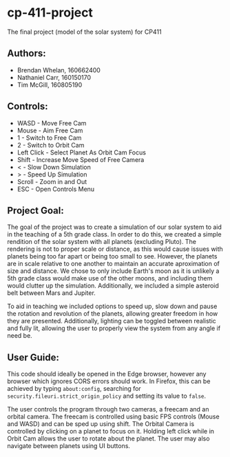 # cp-411-project
The final project (model of the solar system) for CP411

## Authors:
- Brendan Whelan, 160662400
- Nathaniel Carr, 160150170
- Tim McGill, 160805190

## Controls:
- WASD - Move Free Cam
- Mouse - Aim Free Cam
- 1 - Switch to Free Cam
- 2 -  Switch to Orbit Cam
- Left Click - Select Planet As Orbit Cam Focus
- Shift - Increase Move Speed of Free Camera
- < - Slow Down Simulation
- \> - Speed Up Simulation
- Scroll - Zoom in and Out
- ESC - Open Controls Menu

## Project Goal: 
The goal of the project was to create a simulation of our solar system to aid in the teaching of a 5th grade class.
In order to do this, we created a simple rendition of the solar system with all planets (excluding Pluto). The rendering is not to proper scale or distance, as this would cause issues with planets being too far apart or being too small to see. However, the planets are in scale relative to one another to maintain an accurate aproximation of size and distance. We chose to only include Earth's moon as it is unlikely a 5th grade class would make use of the other moons, and including them would clutter up the simulation. Additionally, we included a simple asteroid belt between Mars and Jupiter.

To aid in teaching we included options to speed up, slow down and pause the rotation and revolution of the planets, allowing greater freedom in how they are presented. Additionally, lighting can be toggled between realistic and fully lit, allowing the user to properly view the system from any angle if need be.

## User Guide:
This code should ideally be opened in the Edge browser, however any browser which ignores CORS errors should work. In Firefox, this can be achieved by typing ``about:config``, searching for ``security.fileuri.strict_origin_policy`` and setting its value to ``false``.

The user controls the program through two cameras, a freecam and an orbital camera. The freecam is controlled using basic FPS controls (Mouse and WASD) and can be sped up using shift. The Orbital Camera is controlled by clicking on a planet to focus on it. Holding left click while in Orbit Cam allows the user to rotate about the planet. The user may also navigate between planets using UI buttons.